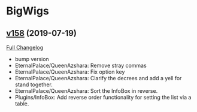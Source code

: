# BigWigs

## [v158](https://github.com/BigWigsMods/BigWigs/tree/v158) (2019-07-19)
[Full Changelog](https://github.com/BigWigsMods/BigWigs/compare/v157.1...v158)

- bump version  
- EternalPalace/QueenAzshara: Remove stray commas  
- EternalPalace/QueenAzshara: Fix option key  
- EternalPalace/QueenAzshara: Clarify the decrees and add a yell for stand together.  
- EternalPalace/QueenAzshara: Sort the InfoBox in reverse.  
- Plugins/InfoBox: Add reverse order functionality for setting the list via a table.  
